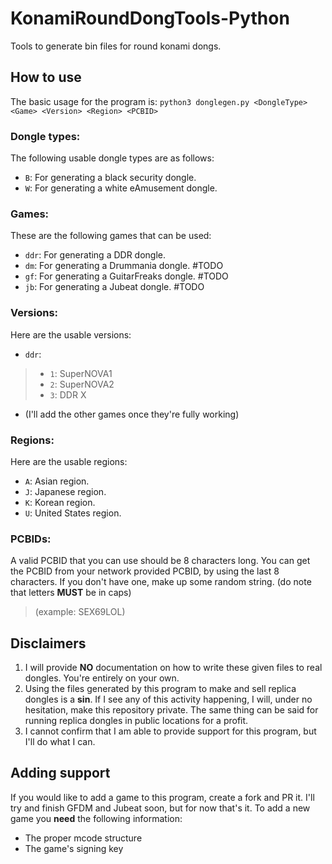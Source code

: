 # KonamiRoundDongTools-Python
 Tools to generate bin files for round konami dongs. 

## How to use
The basic usage for the program is:
`` python3 donglegen.py <DongleType> <Game> <Version> <Region> <PCBID> ``

### Dongle types:
The following usable dongle types are as follows:
- `B`: For generating a black security dongle.
- `W`: For generating a white eAmusement dongle.

### Games:
These are the following games that can be used:
- `ddr`: For generating a DDR dongle.
- `dm`: For generating a Drummania dongle. #TODO
- `gf`: For generating a GuitarFreaks dongle. #TODO
- `jb`: For generating a Jubeat dongle. #TODO

### Versions:
Here are the usable versions:
- `ddr`:
> - `1`: SuperNOVA1
> - `2`: SuperNOVA2
> - `3`: DDR X
- (I'll add the other games once they're fully working)

### Regions:
Here are the usable regions:
- `A`: Asian region.
- `J`: Japanese region.
- `K`: Korean region.
- `U`: United States region.

### PCBIDs:
A valid PCBID that you can use should be 8 characters long.
You can get the PCBID from your network provided PCBID, by using the last 8 characters.
If you don't have one, make up some random string. (do note that letters **MUST** be in caps)
> (example: SEX69LOL)


## Disclaimers

1. I will provide **NO** documentation on how to write these given files to real dongles. You're entirely on your own.
2. Using the files generated by this program to make and sell replica dongles is a **sin**. If I see any of this activity happening, I will, under no hesitation, make this repository private. The same thing can be said for running replica dongles in public locations for a profit.
3. I cannot confirm that I am able to provide support for this program, but I'll do what I can.

## Adding support
If you would like to add a game to this program, create a fork and PR it. I'll try and finish GFDM and Jubeat soon, but for now that's it.
To add a new game you **need** the following information:
- The proper mcode structure
- The game's signing key
